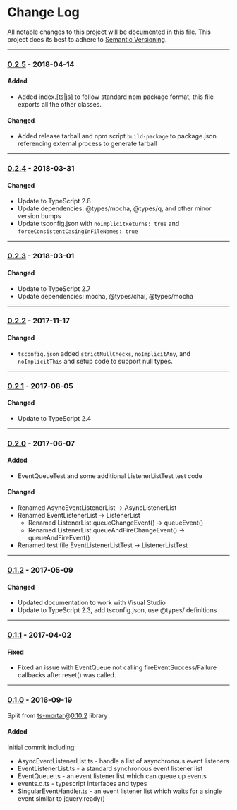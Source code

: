 ﻿# Change Log
All notable changes to this project will be documented in this file.
This project does its best to adhere to [Semantic Versioning](http://semver.org/).


--------
### [0.2.5](N/A) - 2018-04-14
#### Added
* Added index.[ts|js] to follow standard npm package format, this file exports all the other classes.

#### Changed
* Added release tarball and npm script `build-package` to package.json referencing external process to generate tarball


--------
### [0.2.4](https://github.com/TeamworkGuy2/ts-event-handlers-lite/commit/8ff5b57780be2661b07ea5c31a93fb344e6c4242) - 2018-03-31
#### Changed
* Update to TypeScript 2.8
* Update dependencies: @types/mocha, @types/q, and other minor version bumps
* Update tsconfig.json with `noImplicitReturns: true` and `forceConsistentCasingInFileNames: true`


--------
### [0.2.3](https://github.com/TeamworkGuy2/ts-event-handlers-lite/commit/e94e881f0d98b46be6a341134a475d127773ec9e) - 2018-03-01
#### Changed
* Update to TypeScript 2.7
* Update dependencies: mocha, @types/chai, @types/mocha


--------
### [0.2.2](https://github.com/TeamworkGuy2/ts-event-handlers-lite/commit/36bef027629a680fa0be54d596032c14307ff44a) - 2017-11-17
#### Changed
* `tsconfig.json` added `strictNullChecks`, `noImplicitAny`, and `noImplicitThis` and setup code to support null types.


--------
### [0.2.1](https://github.com/TeamworkGuy2/ts-event-handlers-lite/commit/1e369d0e1abdec53b6859bac15871554fd1455b7) - 2017-08-05
#### Changed
* Update to TypeScript 2.4


--------
### [0.2.0](https://github.com/TeamworkGuy2/ts-event-handlers-lite/commit/9c3f1cb78d9ca60d80d2c9998bb22e29ff4557bb) - 2017-06-07
#### Added
* EventQueueTest and some additional ListenerListTest test code

#### Changed
* Renamed AsyncEventListenerList -> AsyncListenerList
* Renamed EventListenerList -> ListenerList
  * Renamed ListenerList.queueChangeEvent() -> queueEvent()
  * Renamed ListenerList.queueAndFireChangeEvent() -> queueAndFireEvent()
* Renamed test file EventListenerListTest -> ListenerListTest


--------
### [0.1.2](https://github.com/TeamworkGuy2/ts-event-handlers-lite/commit/3a64640c2779ba1fa50663cb7ea616d646c43ad0) - 2017-05-09
#### Changed
* Updated documentation to work with Visual Studio
* Update to TypeScript 2.3, add tsconfig.json, use @types/ definitions


--------
### [0.1.1](https://github.com/TeamworkGuy2/ts-event-handlers-lite/commit/b4f2dd8b94bf3abbc9e4fdfd2cbfd54f39b0e72f) - 2017-04-02
#### Fixed
* Fixed an issue with EventQueue not calling fireEventSuccess/Failure callbacks after reset() was called.


--------
### [0.1.0](https://github.com/TeamworkGuy2/ts-event-handlers-lite/commit/36bd418777a7cd77e77a9200ccc69dd322fc5100) - 2016-09-19
Split from [ts-mortar](https://github.com/TeamworkGuy2/ts-mortar)@[0.10.2](https://github.com/TeamworkGuy2/ts-mortar/commit/1ad592bb8ff59ad31a74cdcb19199aa2ff7b1d11) library
#### Added
Initial commit including:
* AsyncEventListenerList.ts - handle a list of asynchronous event listeners
* EventListenerList.ts - a standard synchronous event listener list
* EventQueue.ts - an event listener list which can queue up events
* events.d.ts - typescript interfaces and types
* SingularEventHandler.ts - an event listener list which waits for a single event similar to jquery.ready()
